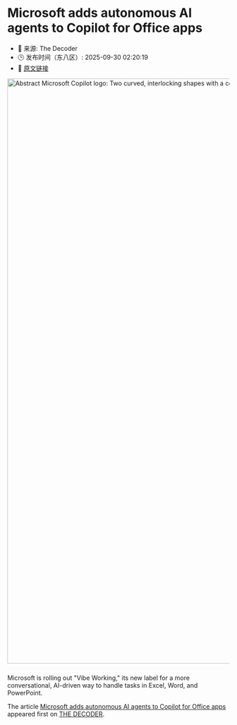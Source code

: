 # Microsoft adds autonomous AI agents to Copilot for Office apps
- 📅 来源: The Decoder
- 🕒 发布时间（东八区）: 2025-09-30 02:20:19
- 🔗 [原文链接](https://the-decoder.com/microsoft-adds-autonomous-ai-agents-to-copilot-for-office-apps/)

<p><img alt="Abstract Microsoft Copilot logo: Two curved, interlocking shapes with a color gradient from blue to green and yellow to pink." class="attachment-full size-full wp-post-image" height="744" src="https://the-decoder.com/wp-content/uploads/2024/10/copilot_logo_microsoft.png" style="height: auto; margin-bottom: 10px;" width="1327" /></p>
<p>        Microsoft is rolling out "Vibe Working," its new label for a more conversational, AI-driven way to handle tasks in Excel, Word, and PowerPoint.</p>
<p>The article <a href="https://the-decoder.com/microsoft-adds-autonomous-ai-agents-to-copilot-for-office-apps/">Microsoft adds autonomous AI agents to Copilot for Office apps</a> appeared first on <a href="https://the-decoder.com">THE DECODER</a>.</p>